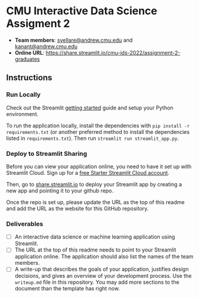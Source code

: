 # CMU Interactive Data Science Assigment 2

* **Team members**: syellare@andrew.cmu.edu and kanant@andrew.cmu.edu
* **Online URL**: https://share.streamlit.io/cmu-ids-2022/assignment-2-graduates

## Instructions

### Run Locally

Check out the Streamlit [getting started](https://docs.streamlit.io/en/stable/getting_started.html) guide and setup your Python environment.

To run the application locally, install the dependencies with `pip install -r requirements.txt` (or another preferred method to install the dependencies listed in `requirements.txt`). Then run `streamlit run streamlit_app.py`.

### Deploy to Streamlit Sharing

Before you can view your application online, you need to have it set up with Streamlit Cloud. 
Sign up for a [free Starter Streamlit Cloud account](https://streamlit.io/cloud). 

Then, go to [share.streamlit.io](https://share.streamlit.io) to deploy your Streamlit app by creating a new app and pointing it to your github repo.

Once the repo is set up, please update the URL as the top of this readme and add the URL as the website for this GitHub repository.

### Deliverables

- [ ] An interactive data science or machine learning application using Streamlit.
- [ ] The URL at the top of this readme needs to point to your Streamlit application online. The application should also list the names of the team members. 
- [ ] A write-up that describes the goals of your application, justifies design decisions, and gives an overview of your development process. Use the `writeup.md` file in this repository. You may add more sections to the document than the template has right now.
